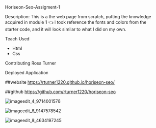Horiseon-Seo-Assigment-1

Description:
This is a the web page from scratch, putting the knowledge acquired in module 1 👈
I took reference the fonts and colors from the starter code, and it will look similar to what I did on my own.

Teach Used
* Html
* Css

Contributing
Rosa Turner


Deployed Application

##website
https://rturner1220.github.io/horiseon-seo/

##github
https://github.com/rturner1220/horiseon-seo



![imageedit_4_9714001576](https://user-images.githubusercontent.com/101642385/169350302-0e96936b-ef2d-487d-bacc-b3d9b7c8d552.png)

![imageedit_6_9147578542](https://user-images.githubusercontent.com/101642385/169350473-6796bdfc-008b-446d-a919-1c2cb79ffb52.png)

![imageedit_8_4634197245](https://user-images.githubusercontent.com/101642385/169350518-74061aa5-46f0-4074-9829-2e735af9e024.png)


